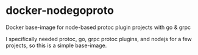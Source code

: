 # docker-nodegoproto
Docker base-image for node-based protoc plugin projects with go & grpc

I specifically needed protoc, go, grpc protoc plugins, and nodejs for a few projects, so this is a simple base-image.
